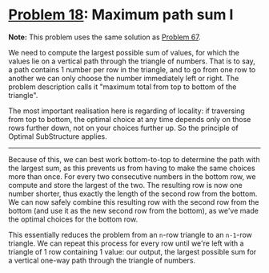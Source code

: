 # [Problem 18](https://projecteuler.net/problem=18): Maximum path sum I

**Note:** This problem uses the same solution as [Problem 67](https://github.com/GeneralYouri/project-euler/blob/master/src/67/README.md).

We need to compute the largest possible sum of values, for which the values lie on a vertical path through the triangle of numbers.
That is to say, a path contains 1 number per row in the triangle, and to go from one row to another we can only choose the number immediately left or right.
The problem description calls it "maximum total from top to bottom of the triangle".

The most important realisation here is regarding of locality: if traversing from top to bottom, the optimal choice at any time depends only on those rows further down, not on your choices further up.
So the principle of Optimal SubStructure applies.

---

Because of this, we can best work bottom-to-top to determine the path with the largest sum, as this prevents us from having to make the same choices more than once.
For every two consecutive numbers in the bottom row, we compute and store the largest of the two.
The resulting row is now one number shorter, thus exactly the length of the second row from the bottom.
We can now safely combine this resulting row with the second row from the bottom (and use it as the new second row from the bottom), as we've made the optimal choices for the bottom row.

This essentially reduces the problem from an `n`-row triangle to an `n-1`-row triangle.
We can repeat this process for every row until we're left with a triangle of 1 row containing 1 value: our output, the largest possible sum for a vertical one-way path through the triangle of numbers.
